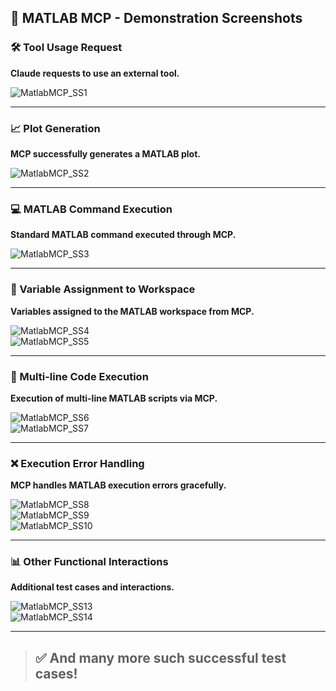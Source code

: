 ## 📸 MATLAB MCP - Demonstration Screenshots

### 🛠️ Tool Usage Request

**Claude requests to use an external tool.**

![MatlabMCP_SS1](./Images/ss1.png)

---

### 📈 Plot Generation

**MCP successfully generates a MATLAB plot.**

![MatlabMCP_SS2](./Images/ss2.png)

---

### 💻 MATLAB Command Execution

**Standard MATLAB command executed through MCP.**

![MatlabMCP_SS3](./Images/ss3.png)

---

### 🧠 Variable Assignment to Workspace

**Variables assigned to the MATLAB workspace from MCP.**

![MatlabMCP_SS4](./Images/ss4.png)  
![MatlabMCP_SS5](./Images/ss5.png)

---

### 🧾 Multi-line Code Execution

**Execution of multi-line MATLAB scripts via MCP.**

![MatlabMCP_SS6](./Images/ss6.png)  
![MatlabMCP_SS7](./Images/ss7.png)

---

### ❌ Execution Error Handling

**MCP handles MATLAB execution errors gracefully.**

![MatlabMCP_SS8](./Images/ss8.png)  
![MatlabMCP_SS9](./Images/ss9.png)  
![MatlabMCP_SS10](./Images/ss10.png)

---

### 📊 Other Functional Interactions

**Additional test cases and interactions.**

![MatlabMCP_SS13](./Images/ss13.png)  
![MatlabMCP_SS14](./Images/ss14.png)

---

> ## ✅ And many more such successful test cases!
